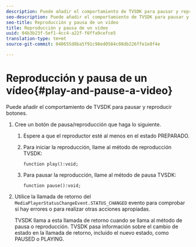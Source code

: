 ```yaml
---
description: Puede añadir el comportamiento de TVSDK para pausar y reproducir botones.
seo-description: Puede añadir el comportamiento de TVSDK para pausar y reproducir botones.
seo-title: Reproducción y pausa de un vídeo
title: Reproducción y pausa de un vídeo
uuid: 04b3b23f-5ef1-4cc4-a22f-f6ffa9cefce5
translation-type: tm+mt
source-git-commit: 040655d8ba5f91c98ed0584c08db226ffe1e0f4e

---
```



# Reproducción y pausa de un vídeo{#play-and-pause-a-video}

Puede añadir el comportamiento de TVSDK para pausar y reproducir botones.

1. Cree un botón de pausa/reproducción que haga lo siguiente.
   1. Espere a que el reproductor esté al menos en el estado PREPARADO.
   1. Para iniciar la reproducción, llame al método de reproducción TVSDK:

      ```
      function play():void;
      ```

   1. Para pausar la reproducción, llame al método de pausa TVSDK:

      ```
      function pause():void;
      ```

1. Utilice la llamada de retorno del `MediaPlayerStatusChangeEvent.STATUS_CHANGED` evento para comprobar si hay errores o para realizar otras acciones apropiadas.

   TVSDK llama a esta llamada de retorno cuando se llama al método de pausa o reproducción. TVSDK pasa información sobre el cambio de estado en la llamada de retorno, incluido el nuevo estado, como PAUSED o PLAYING.

